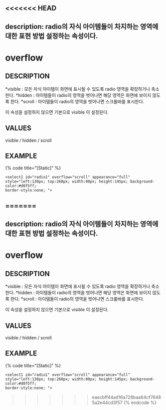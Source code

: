 <<<<<<< HEAD
---
description: radio의 자식 아이템들이 차지하는 영역에 대한 표현 방법 설정하는 속성이다.    
---

#   overflow                       

## DESCRIPTION

*visible : 모든 자식 아이템이 화면에 표시될 수 있도록 radio 영역을 확장하거나 축소한다.
*hidden : 아이템들이 radio의 영역을 벗어나면 해당 영역은 화면에 보이지 않도록 한다.
*scroll : 아이템들이 radio의 영역을 벗어나면 스크롤바를 표시한다.

이 속성을 설정하지 않으면 기본으로 visible 이 설정된다. 

## VALUES

visible / hidden / scroll  

## EXAMPLE

{% code title="\[Static\]" %}
```markup
<select1 id="radio1" overflow="scroll" appearance="full" 
style="left:130px; top:260px; width:80px; height:145px; background-color:#d0f5ff; 
border-style:none; ">   
```
=======
---
description: radio의 자식 아이템들이 차지하는 영역에 대한 표현 방법 설정하는 속성이다.    
---

#   overflow                       

## DESCRIPTION

*visible : 모든 자식 아이템이 화면에 표시될 수 있도록 radio 영역을 확장하거나 축소한다.
*hidden : 아이템들이 radio의 영역을 벗어나면 해당 영역은 화면에 보이지 않도록 한다.
*scroll : 아이템들이 radio의 영역을 벗어나면 스크롤바를 표시한다.

이 속성을 설정하지 않으면 기본으로 visible 이 설정된다. 

## VALUES

visible / hidden / scroll  

## EXAMPLE

{% code title="\[Static\]" %}
```markup
<select1 id="radio1" overflow="scroll" appearance="full" 
style="left:130px; top:260px; width:80px; height:145px; background-color:#d0f5ff; 
border-style:none; ">   
```
>>>>>>> eaecbff44ad16a728baa64cf76485a2e44cd3f57
{% endcode %}